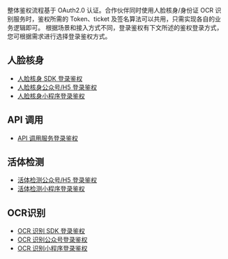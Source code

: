 整体鉴权流程基于 OAuth2.0 认证。合作伙伴同时使用人脸核身/身份证 OCR 识别服务时，鉴权所需的 Token、ticket 及签名算法可以共用，只需实现各自的业务逻辑即可。
根据场景和接入方式不同，登录鉴权有下文所述的鉴权登录方式，您可根据需求进行选择登录鉴权方式。
## 人脸核身
- [人脸核身 SDK 登录鉴权]()
- [人脸核身公众号/H5 登录鉴权]()
- [人脸核身小程序登录鉴权]()

## API 调用
- [API 调用服务登录鉴权]()

## 活体检测
- [活体检测公众号/H5 登录鉴权]()
- [活体检测小程序登录鉴权]()

## OCR识别
- [OCR 识别 SDK 登录鉴权]()
- [OCR 识别公众号登录鉴权]()
- [OCR 识别小程序登录鉴权]()